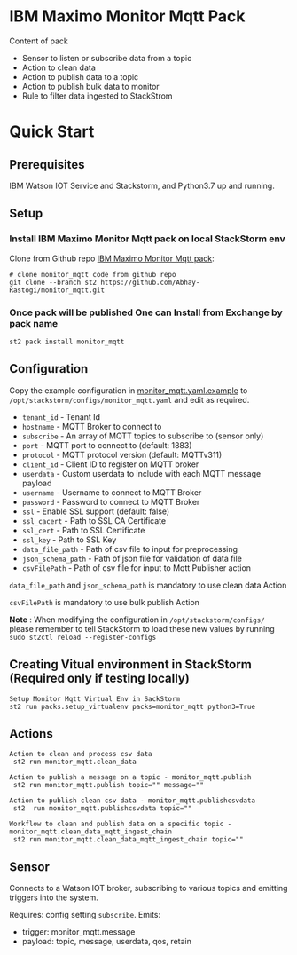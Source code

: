 # IBM Maximo Monitor Mqtt Pack

Content of pack

- Sensor to listen or subscribe data from a topic
- Action to clean data 
- Action to publish data to a topic
- Action to publish bulk data to monitor
- Rule to filter data ingested to StackStrom


# <a name="QuickStart"></a> Quick Start
## Prerequisites

IBM Watson IOT Service and Stackstorm, and Python3.7 up and running.

## Setup

### Install IBM Maximo Monitor Mqtt pack on local StackStorm env
 Clone from Github repo [IBM Maximo Monitor Mqtt pack](https://github.com/Abhay-Rastogi/monitor_mqtt.git):

    
    # clone monitor_mqtt code from github repo
    git clone --branch st2 https://github.com/Abhay-Rastogi/monitor_mqtt.git
    
### Once pack will be published One can Install from Exchange by pack name
    st2 pack install monitor_mqtt
    

## Configuration

Copy the example configuration in [monitor_mqtt.yaml.example](./monitor_mqtt.yaml.example)
to `/opt/stackstorm/configs/monitor_mqtt.yaml` and edit as required.

* `tenant_id` - Tenant Id
* `hostname` - MQTT Broker to connect to
* `subscribe` - An array of MQTT topics to subscribe to (sensor only)
* `port` - MQTT port to connect to (default: 1883)
* `protocol` - MQTT protocol version (default: MQTTv311)
* `client_id` - Client ID to register on MQTT broker
* `userdata` - Custom userdata to include with each MQTT message payload
* `username` - Username to connect to MQTT Broker
* `password` - Password to connect to MQTT Broker
* `ssl` - Enable SSL support (default: false)
* `ssl_cacert` - Path to SSL CA Certificate
* `ssl_cert` - Path to SSL Certificate
* `ssl_key` - Path to SSL Key
* `data_file_path` - Path of csv file to input for preprocessing 
* `json_schema_path` - Path of json file for validation of data file
* `csvFilePath` - Path of csv file for input to Mqtt Publisher action


`data_file_path` and `json_schema_path` is mandatory to use clean data Action

`csvFilePath` is mandatory to use bulk publish Action

**Note** : When modifying the configuration in `/opt/stackstorm/configs/` please
           remember to tell StackStorm to load these new values by running
           `sudo st2ctl reload --register-configs`

## Creating Vitual environment in StackStorm (Required only if testing locally)

    
    Setup Monitor Mqtt Virtual Env in SackStorm 
    st2 run packs.setup_virtualenv packs=monitor_mqtt python3=True
    
## Actions

```
Action to clean and process csv data
 st2 run monitor_mqtt.clean_data

Action to publish a message on a topic - monitor_mqtt.publish
 st2 run monitor_mqtt.publish topic="" message=""

Action to publish clean csv data - monitor_mqtt.publishcsvdata
 st2  run monitor_mqtt.publishcsvdata topic=""

Workflow to clean and publish data on a specific topic - monitor_mqtt.clean_data_mqtt_ingest_chain
 st2 run monitor_mqtt.clean_data_mqtt_ingest_chain topic=""
 ```

## Sensor

Connects to a Watson IOT broker, subscribing to various topics and emitting triggers
into the system.

Requires: config setting `subscribe`.
Emits:
  * trigger: monitor_mqtt.message
  * payload: topic, message, userdata, qos, retain
